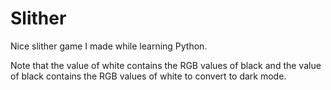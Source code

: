 # Slither
Nice slither game I made while learning Python.

Note that the value of white contains the RGB values of black and the value of black contains the RGB values of white to convert to dark mode.
